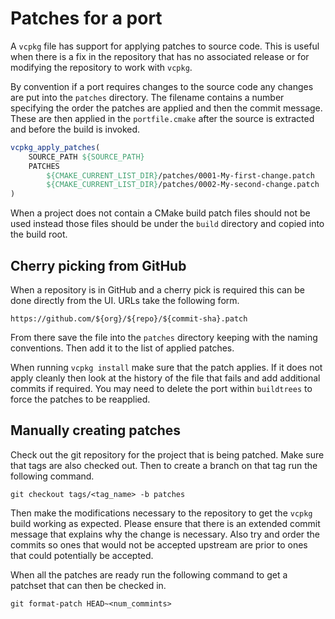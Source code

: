# Patches for a port

A `vcpkg` file has support for applying patches to source code. This is useful
when there is a fix in the repository that has no associated release or for
modifying the repository to work with `vcpkg`.

By convention if a port requires changes to the source code any changes are put
into the `patches` directory. The filename contains a number specifying the
order the patches are applied and then the commit message. These are then
applied in the `portfile.cmake` after the source is extracted and before the
build is invoked.

```cmake
vcpkg_apply_patches(
    SOURCE_PATH ${SOURCE_PATH}
    PATCHES
        ${CMAKE_CURRENT_LIST_DIR}/patches/0001-My-first-change.patch
        ${CMAKE_CURRENT_LIST_DIR}/patches/0002-My-second-change.patch
)
```

When a project does not contain a CMake build patch files should not be used
instead those files should be under the `build` directory and copied into the
build root.

## Cherry picking from GitHub

When a repository is in GitHub and a cherry pick is required this can be
done directly from the UI. URLs take the following form.

```shell
https://github.com/${org}/${repo}/${commit-sha}.patch
```

From there save the file into the `patches` directory keeping with the naming
conventions. Then add it to the list of applied patches.

When running `vcpkg install` make sure that the patch applies. If it does not
apply cleanly then look at the history of the file that fails and add
additional commits if required. You may need to delete the port within
`buildtrees` to force the patches to be reapplied.

## Manually creating patches

Check out the git repository for the project that is being patched. Make sure
that tags are also checked out. Then to create a branch on that tag run the
following command.

```shell
git checkout tags/<tag_name> -b patches
```

Then make the modifications necessary to the repository to get the `vcpkg`
build working as expected. Please ensure that there is an extended commit
message that explains why the change is necessary. Also try and order the
commits so ones that would not be accepted upstream are prior to ones that
could potentially be accepted.

When all the patches are ready run the following command to get a patchset
that can then be checked in.

```shell
git format-patch HEAD~<num_commints>
```
